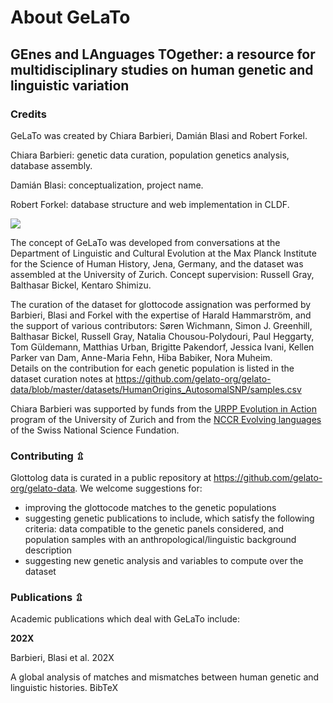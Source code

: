 # About GeLaTo 
## GEnes and LAnguages TOgether: a resource for multidisciplinary studies on human genetic and linguistic variation

### Credits

GeLaTo was created by Chiara Barbieri, Damián Blasi and Robert Forkel.

Chiara Barbieri: genetic data curation, population genetics analysis, database assembly. 

Damián Blasi: conceptualization, project name.

Robert Forkel: database structure and web implementation in CLDF.


![](https://gelato.clld.org/static/gelatauro.png)


The concept of GeLaTo was developed from conversations at the Department of Linguistic and Cultural Evolution at the Max Planck Institute for the Science of Human History, Jena, Germany, and the dataset was assembled at the University of Zurich.
Concept supervision: Russell Gray, Balthasar Bickel, Kentaro Shimizu.

The curation of the dataset for glottocode assignation was performed by Barbieri, Blasi and Forkel with the expertise of Harald Hammarström, and the support of various contributors: Søren Wichmann, Simon J. Greenhill, Balthasar Bickel, Russell Gray, Natalia Chousou-Polydouri, Paul Heggarty, Tom Güldemann, Matthias Urban, Brigitte Pakendorf, Jessica Ivani, Kellen Parker van Dam, Anne-Maria Fehn, Hiba Babiker, Nora Muheim.  
Details on the contribution for each genetic population is listed in the dataset curation notes at https://github.com/gelato-org/gelato-data/blob/master/datasets/HumanOrigins_AutosomalSNP/samples.csv 

Chiara Barbieri was supported by funds from the [URPP Evolution in Action](https://www.evolution.uzh.ch/en.html) program of the University of Zurich and from the [NCCR Evolving languages](https://evolvinglanguage.ch/) of the Swiss National Science Fundation.  



### Contributing ⇫ 
Glottolog data is curated in a public repository at  https://github.com/gelato-org/gelato-data. We welcome suggestions for:
* improving the glottocode matches to the genetic populations
* suggesting genetic publications to include, which satisfy the following criteria: data compatible to the genetic panels considered, and population samples with an anthropological/linguistic background description
* suggesting new genetic analysis and variables to compute over the dataset


### Publications ⇫ 
Academic publications which deal with GeLaTo include:

**202X**

Barbieri, Blasi et al. 202X

A global analysis of matches and mismatches between human genetic and linguistic histories.
BibTeX
